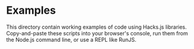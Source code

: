 # Examples

This directory contain working examples of code using Hacks.js libraries. Copy-and-paste these scripts into your browser's console, run them from the Node.js command line, or use a REPL like RunJS.
